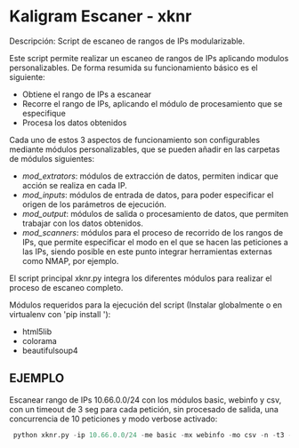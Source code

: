 # Kaligram Escaner - xknr

Descripción: Script de escaneo de rangos de IPs modularizable.

Este script permite realizar un escaneo de rangos de IPs aplicando modulos personalizables. De forma resumida su
funcionamiento básico es el siguiente:
 - Obtiene el rango de IPs a escanear
 - Recorre el rango de IPs, aplicando el módulo de procesamiento que se especifique
 - Procesa los datos obtenidos

Cada uno de estos 3 aspectos de funcionamiento son configurables mediante módulos personalizables, que se pueden añadir
en las carpetas de módulos siguientes:

 - *mod_extrators*: módulos de extracción de datos, permiten indicar que acción se realiza en cada IP.
 - *mod_inputs*: módulos de entrada de datos, para poder especificar el origen de los parámetros de ejecución.
 - *mod_output*: módulos de salida o procesamiento de datos, que permiten trabajar con los datos obtenidos.
 - *mod_scanners*: módulos para el proceso de recorrido de los rangos de IPs, que permite especificar el modo en el que
  se hacen las peticiones a las IPs, siendo posible en este punto integrar herramientas externas como NMAP, por ejemplo.

El script principal xknr.py integra los diferentes módulos para realizar el proceso de escaneo completo.

Módulos requeridos para la ejecución del script (Instalar globalmente o en virtualenv con 'pip install <modulo>'):

 - html5lib
 - colorama
 - beautifulsoup4


## EJEMPLO

Escanear rango de IPs 10.66.0.0/24 con los módulos basic, webinfo y csv, con un timeout de 3 seg para cada petición,
sin procesado de salida, una concurrencia de 10 peticiones y modo verbose activado:

```python
 python xknr.py -ip 10.66.0.0/24 -me basic -mx webinfo -mo csv -n -t3 -v -c 10
```
